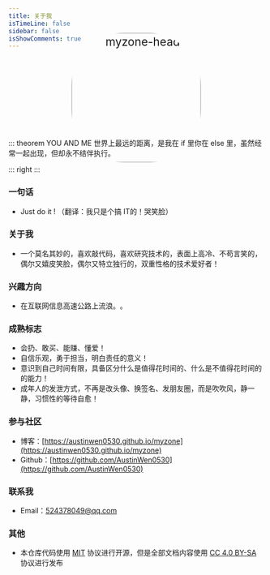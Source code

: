 ```yaml
---
title: 关于我
isTimeLine: false
sidebar: false
isShowComments: true
---
```


<p align="center"><img style="border-radius:41%;pointer-events:none;transform: scale(1.6);position:relative;z-index:-1;" :src="$withBase('/vuepress/header.png')" alt="myzone-head" width=160></p>
<p align="center" style="margin-top: -15px;">
  <!-- <a href="" class="zi zi_textbook"></a>  -->
  <!-- <a href="" class="zi zi_envelope"></a>  -->
  <!-- <a href="https://github.com/AustinWen0530" class="zi zi_tmGithub"></a> -->
  <!-- <a href="" class="zi zi_tmTwitter"></a> -->
  <!-- <a href="tencent://AddContact/?fromId=45&fromSubId=1&subcmd=all&uin=916665067&website=www.oicqzone.com" class="zi zi_tmQq"></a> -->
</p>

<Clock02 style="margin-bottom: -12px"/>
::: theorem YOU AND ME
世界上最远的距离，是我在 if 里你在 else 里，虽然经常一起出现，但却永不结伴执行。

::: right
:::

<CanvasNest color="255,0,0" opacity='1'></CanvasNest>

### 一句话

- Just do it !    （翻译：我只是个搞 IT的！哭笑脸）

### 关于我

- 一个莫名其妙的，喜欢敲代码，喜欢研究技术的，表面上高冷、不苟言笑的，偶尔又嬉皮笑脸，偶尔又特立独行的，双重性格的技术爱好者！

### 兴趣方向

- 在互联网信息高速公路上​流浪。​。​

### 成熟标志

- 会扔、敢买、能赚、懂爱！
- 自信乐观，勇于担当，明白责任的意义！
- 意识到自己时间有限，具备区分什么是值得花时间的、什么是不值得花时间的的能力！
- 成年人的发泄方式，不再是改头像、换签名、发朋友圈，而是吹吹风，静一静，习惯性的等待自愈！

### 参与社区

- 博客：[https://austinwen0530.github.io/myzone](https://austinwen0530.github.io/myzone)
- Github：[https://github.com/AustinWen0530](https://github.com/AustinWen0530)

### 联系我

- <i class="zi zi_envelopeBold" zico="黑信封"></i> Email：[524378049@qq.com](mailto:524378049@qq.com)

### 其他

- 本仓库代码使用 [MIT](https://github.com/SigureMo/notev/blob/master/LICENSE) 协议进行开源，但是全部文档内容使用 [CC 4.0 BY-SA](https://creativecommons.org/licenses/by-sa/4.0/) 协议进行发布

<!-- <Reward/> -->

<link rel="stylesheet" href="https://ico.z01.com/zico.min.css">

<style lang="stylus" scoped> 

</style>
